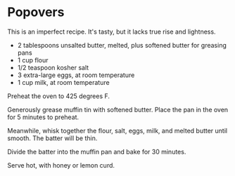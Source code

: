Popovers
========
This is an imperfect recipe. It's tasty, but it lacks true rise and lightness.

- 2 tablespoons unsalted butter, melted, plus softened butter for greasing pans
- 1 cup flour
- 1/2 teaspoon kosher salt
- 3 extra-large eggs, at room temperature
- 1 cup milk, at room temperature

Preheat the oven to 425 degrees F.

Generously grease muffin tin with softened butter. Place the pan in the oven for 5 minutes to preheat.

Meanwhile, whisk together the flour, salt, eggs, milk, and melted butter until smooth. The batter will be thin.

Divide the batter into the muffin pan and bake for 30 minutes.

Serve hot, with honey or lemon curd.

